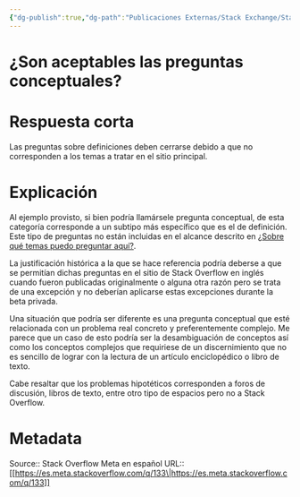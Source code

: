 ```yaml
---
{"dg-publish":true,"dg-path":"Publicaciones Externas/Stack Exchange/Stack Overflow en español/Stack Overflow en español Meta/es.meta.stackoverflow.com-133.md","permalink":"/publicaciones-externas/stack-exchange/stack-overflow-en-espanol/stack-overflow-en-espanol-meta/es-meta-stackoverflow-com-133/","title":"¿Son aceptables las preguntas conceptuales?","hide":true,"noteIcon":"default","created":"2024-04-03T12:49:10.762-06:00","updated":"2024-04-05T16:43:58.259-06:00"}
---
```


# ¿Son aceptables las preguntas conceptuales?

# Respuesta corta
Las preguntas sobre definiciones deben cerrarse debido a que no corresponden a los temas a tratar en el sitio principal.

# Explicación
Al ejemplo provisto, si bien podría llamársele pregunta conceptual, de esta categoría corresponde a un subtipo más específico que es el de definición. Este tipo de preguntas no están incluidas en el alcance descrito en [¿Sobre qué temas puedo preguntar aquí?](https://es.stackoverflow.com/help/on-topic). 

La justificación histórica a la que se hace referencia podría deberse a que se permitían dichas preguntas en el sitio de Stack Overflow en inglés cuando fueron publicadas originalmente o alguna otra razón pero se trata de una excepción y no deberían aplicarse estas excepciones durante la beta privada.

Una situación que podría ser diferente es una pregunta conceptual que esté relacionada con un problema real concreto y preferentemente complejo. Me parece que un caso de esto podría ser la desambiguación de conceptos así como los conceptos complejos que requiriese de un discernimiento que no es sencillo de lograr con la lectura de un artículo enciclopédico o libro de texto.

Cabe resaltar que los problemas hipotéticos corresponden a foros de discusión, libros de texto, entre otro tipo de espacios pero no a Stack Overflow.



# Metadata
Source:: Stack Overflow Meta en español
URL:: [[https://es.meta.stackoverflow.com/q/133\|https://es.meta.stackoverflow.com/q/133]]

